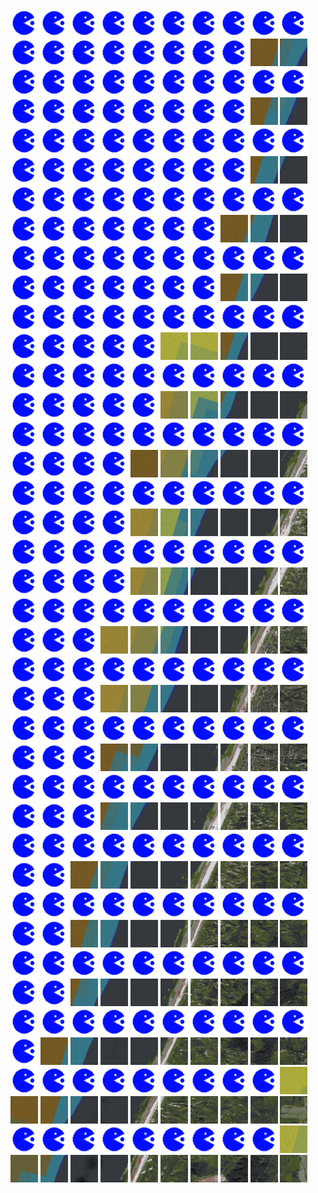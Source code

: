 <html>
<div>
<img src="https://github.com/HakkaTjakka/NL_TILE_MAP/blob/main/source.png" height="44" width="44">
<img src="https://github.com/HakkaTjakka/NL_TILE_MAP/blob/main/source.png" height="44" width="44">
<img src="https://github.com/HakkaTjakka/NL_TILE_MAP/blob/main/source.png" height="44" width="44">
<img src="https://github.com/HakkaTjakka/NL_TILE_MAP/blob/main/source.png" height="44" width="44">
<img src="https://github.com/HakkaTjakka/NL_TILE_MAP/blob/main/source.png" height="44" width="44">
<img src="https://github.com/HakkaTjakka/NL_TILE_MAP/blob/main/source.png" height="44" width="44">
<img src="https://github.com/HakkaTjakka/NL_TILE_MAP/blob/main/source.png" height="44" width="44">
<img src="https://github.com/HakkaTjakka/NL_TILE_MAP/blob/main/source.png" height="44" width="44">
<img src="https://github.com/HakkaTjakka/NL_TILE_MAP/blob/main/source.png" height="44" width="44">
<img src="https://github.com/HakkaTjakka/NL_TILE_MAP/blob/main/source.png" height="44" width="44">
<img src="https://github.com/HakkaTjakka/NL_TILE_MAP/blob/main/source.png" height="44" width="44">
<img src="https://github.com/HakkaTjakka/NL_TILE_MAP/blob/main/source.png" height="44" width="44">
<img src="https://github.com/HakkaTjakka/NL_TILE_MAP/blob/main/source.png" height="44" width="44">
<img src="https://github.com/HakkaTjakka/NL_TILE_MAP/blob/main/source.png" height="44" width="44">
<img src="https://github.com/HakkaTjakka/NL_TILE_MAP/blob/main/source.png" height="44" width="44">
<img src="https://github.com/HakkaTjakka/NL_TILE_MAP/blob/main/source.png" height="44" width="44">
<img src="https://github.com/HakkaTjakka/NL_TILE_MAP/blob/main/source.png" height="44" width="44">
<img src="https://github.com/HakkaTjakka/NL_TILE_MAP/blob/main/source.png" height="44" width="44">
<img src="https://github.com/HakkaTjakka/NL_TILE_MAP/blob/main/18/616/-1061/r.6168.-10610.png" height="44" width="44">
<img src="https://github.com/HakkaTjakka/NL_TILE_MAP/blob/main/18/616/-1061/r.6169.-10610.png" height="44" width="44">
<br>
<img src="https://github.com/HakkaTjakka/NL_TILE_MAP/blob/main/source.png" height="44" width="44">
<img src="https://github.com/HakkaTjakka/NL_TILE_MAP/blob/main/source.png" height="44" width="44">
<img src="https://github.com/HakkaTjakka/NL_TILE_MAP/blob/main/source.png" height="44" width="44">
<img src="https://github.com/HakkaTjakka/NL_TILE_MAP/blob/main/source.png" height="44" width="44">
<img src="https://github.com/HakkaTjakka/NL_TILE_MAP/blob/main/source.png" height="44" width="44">
<img src="https://github.com/HakkaTjakka/NL_TILE_MAP/blob/main/source.png" height="44" width="44">
<img src="https://github.com/HakkaTjakka/NL_TILE_MAP/blob/main/source.png" height="44" width="44">
<img src="https://github.com/HakkaTjakka/NL_TILE_MAP/blob/main/source.png" height="44" width="44">
<img src="https://github.com/HakkaTjakka/NL_TILE_MAP/blob/main/source.png" height="44" width="44">
<img src="https://github.com/HakkaTjakka/NL_TILE_MAP/blob/main/source.png" height="44" width="44">
<img src="https://github.com/HakkaTjakka/NL_TILE_MAP/blob/main/source.png" height="44" width="44">
<img src="https://github.com/HakkaTjakka/NL_TILE_MAP/blob/main/source.png" height="44" width="44">
<img src="https://github.com/HakkaTjakka/NL_TILE_MAP/blob/main/source.png" height="44" width="44">
<img src="https://github.com/HakkaTjakka/NL_TILE_MAP/blob/main/source.png" height="44" width="44">
<img src="https://github.com/HakkaTjakka/NL_TILE_MAP/blob/main/source.png" height="44" width="44">
<img src="https://github.com/HakkaTjakka/NL_TILE_MAP/blob/main/source.png" height="44" width="44">
<img src="https://github.com/HakkaTjakka/NL_TILE_MAP/blob/main/source.png" height="44" width="44">
<img src="https://github.com/HakkaTjakka/NL_TILE_MAP/blob/main/source.png" height="44" width="44">
<img src="https://github.com/HakkaTjakka/NL_TILE_MAP/blob/main/18/616/-1061/r.6168.-10609.png" height="44" width="44">
<img src="https://github.com/HakkaTjakka/NL_TILE_MAP/blob/main/18/616/-1061/r.6169.-10609.png" height="44" width="44">
<br>
<img src="https://github.com/HakkaTjakka/NL_TILE_MAP/blob/main/source.png" height="44" width="44">
<img src="https://github.com/HakkaTjakka/NL_TILE_MAP/blob/main/source.png" height="44" width="44">
<img src="https://github.com/HakkaTjakka/NL_TILE_MAP/blob/main/source.png" height="44" width="44">
<img src="https://github.com/HakkaTjakka/NL_TILE_MAP/blob/main/source.png" height="44" width="44">
<img src="https://github.com/HakkaTjakka/NL_TILE_MAP/blob/main/source.png" height="44" width="44">
<img src="https://github.com/HakkaTjakka/NL_TILE_MAP/blob/main/source.png" height="44" width="44">
<img src="https://github.com/HakkaTjakka/NL_TILE_MAP/blob/main/source.png" height="44" width="44">
<img src="https://github.com/HakkaTjakka/NL_TILE_MAP/blob/main/source.png" height="44" width="44">
<img src="https://github.com/HakkaTjakka/NL_TILE_MAP/blob/main/source.png" height="44" width="44">
<img src="https://github.com/HakkaTjakka/NL_TILE_MAP/blob/main/source.png" height="44" width="44">
<img src="https://github.com/HakkaTjakka/NL_TILE_MAP/blob/main/source.png" height="44" width="44">
<img src="https://github.com/HakkaTjakka/NL_TILE_MAP/blob/main/source.png" height="44" width="44">
<img src="https://github.com/HakkaTjakka/NL_TILE_MAP/blob/main/source.png" height="44" width="44">
<img src="https://github.com/HakkaTjakka/NL_TILE_MAP/blob/main/source.png" height="44" width="44">
<img src="https://github.com/HakkaTjakka/NL_TILE_MAP/blob/main/source.png" height="44" width="44">
<img src="https://github.com/HakkaTjakka/NL_TILE_MAP/blob/main/source.png" height="44" width="44">
<img src="https://github.com/HakkaTjakka/NL_TILE_MAP/blob/main/source.png" height="44" width="44">
<img src="https://github.com/HakkaTjakka/NL_TILE_MAP/blob/main/source.png" height="44" width="44">
<img src="https://github.com/HakkaTjakka/NL_TILE_MAP/blob/main/18/616/-1061/r.6168.-10608.png" height="44" width="44">
<img src="https://github.com/HakkaTjakka/NL_TILE_MAP/blob/main/18/616/-1061/r.6169.-10608.png" height="44" width="44">
<br>
<img src="https://github.com/HakkaTjakka/NL_TILE_MAP/blob/main/source.png" height="44" width="44">
<img src="https://github.com/HakkaTjakka/NL_TILE_MAP/blob/main/source.png" height="44" width="44">
<img src="https://github.com/HakkaTjakka/NL_TILE_MAP/blob/main/source.png" height="44" width="44">
<img src="https://github.com/HakkaTjakka/NL_TILE_MAP/blob/main/source.png" height="44" width="44">
<img src="https://github.com/HakkaTjakka/NL_TILE_MAP/blob/main/source.png" height="44" width="44">
<img src="https://github.com/HakkaTjakka/NL_TILE_MAP/blob/main/source.png" height="44" width="44">
<img src="https://github.com/HakkaTjakka/NL_TILE_MAP/blob/main/source.png" height="44" width="44">
<img src="https://github.com/HakkaTjakka/NL_TILE_MAP/blob/main/source.png" height="44" width="44">
<img src="https://github.com/HakkaTjakka/NL_TILE_MAP/blob/main/source.png" height="44" width="44">
<img src="https://github.com/HakkaTjakka/NL_TILE_MAP/blob/main/source.png" height="44" width="44">
<img src="https://github.com/HakkaTjakka/NL_TILE_MAP/blob/main/source.png" height="44" width="44">
<img src="https://github.com/HakkaTjakka/NL_TILE_MAP/blob/main/source.png" height="44" width="44">
<img src="https://github.com/HakkaTjakka/NL_TILE_MAP/blob/main/source.png" height="44" width="44">
<img src="https://github.com/HakkaTjakka/NL_TILE_MAP/blob/main/source.png" height="44" width="44">
<img src="https://github.com/HakkaTjakka/NL_TILE_MAP/blob/main/source.png" height="44" width="44">
<img src="https://github.com/HakkaTjakka/NL_TILE_MAP/blob/main/source.png" height="44" width="44">
<img src="https://github.com/HakkaTjakka/NL_TILE_MAP/blob/main/source.png" height="44" width="44">
<img src="https://github.com/HakkaTjakka/NL_TILE_MAP/blob/main/18/616/-1061/r.6167.-10607.png" height="44" width="44">
<img src="https://github.com/HakkaTjakka/NL_TILE_MAP/blob/main/18/616/-1061/r.6168.-10607.png" height="44" width="44">
<img src="https://github.com/HakkaTjakka/NL_TILE_MAP/blob/main/18/616/-1061/r.6169.-10607.png" height="44" width="44">
<br>
<img src="https://github.com/HakkaTjakka/NL_TILE_MAP/blob/main/source.png" height="44" width="44">
<img src="https://github.com/HakkaTjakka/NL_TILE_MAP/blob/main/source.png" height="44" width="44">
<img src="https://github.com/HakkaTjakka/NL_TILE_MAP/blob/main/source.png" height="44" width="44">
<img src="https://github.com/HakkaTjakka/NL_TILE_MAP/blob/main/source.png" height="44" width="44">
<img src="https://github.com/HakkaTjakka/NL_TILE_MAP/blob/main/source.png" height="44" width="44">
<img src="https://github.com/HakkaTjakka/NL_TILE_MAP/blob/main/source.png" height="44" width="44">
<img src="https://github.com/HakkaTjakka/NL_TILE_MAP/blob/main/source.png" height="44" width="44">
<img src="https://github.com/HakkaTjakka/NL_TILE_MAP/blob/main/source.png" height="44" width="44">
<img src="https://github.com/HakkaTjakka/NL_TILE_MAP/blob/main/source.png" height="44" width="44">
<img src="https://github.com/HakkaTjakka/NL_TILE_MAP/blob/main/source.png" height="44" width="44">
<img src="https://github.com/HakkaTjakka/NL_TILE_MAP/blob/main/source.png" height="44" width="44">
<img src="https://github.com/HakkaTjakka/NL_TILE_MAP/blob/main/source.png" height="44" width="44">
<img src="https://github.com/HakkaTjakka/NL_TILE_MAP/blob/main/source.png" height="44" width="44">
<img src="https://github.com/HakkaTjakka/NL_TILE_MAP/blob/main/source.png" height="44" width="44">
<img src="https://github.com/HakkaTjakka/NL_TILE_MAP/blob/main/source.png" height="44" width="44">
<img src="https://github.com/HakkaTjakka/NL_TILE_MAP/blob/main/source.png" height="44" width="44">
<img src="https://github.com/HakkaTjakka/NL_TILE_MAP/blob/main/source.png" height="44" width="44">
<img src="https://github.com/HakkaTjakka/NL_TILE_MAP/blob/main/18/616/-1061/r.6167.-10606.png" height="44" width="44">
<img src="https://github.com/HakkaTjakka/NL_TILE_MAP/blob/main/18/616/-1061/r.6168.-10606.png" height="44" width="44">
<img src="https://github.com/HakkaTjakka/NL_TILE_MAP/blob/main/18/616/-1061/r.6169.-10606.png" height="44" width="44">
<br>
<img src="https://github.com/HakkaTjakka/NL_TILE_MAP/blob/main/source.png" height="44" width="44">
<img src="https://github.com/HakkaTjakka/NL_TILE_MAP/blob/main/source.png" height="44" width="44">
<img src="https://github.com/HakkaTjakka/NL_TILE_MAP/blob/main/source.png" height="44" width="44">
<img src="https://github.com/HakkaTjakka/NL_TILE_MAP/blob/main/source.png" height="44" width="44">
<img src="https://github.com/HakkaTjakka/NL_TILE_MAP/blob/main/source.png" height="44" width="44">
<img src="https://github.com/HakkaTjakka/NL_TILE_MAP/blob/main/source.png" height="44" width="44">
<img src="https://github.com/HakkaTjakka/NL_TILE_MAP/blob/main/source.png" height="44" width="44">
<img src="https://github.com/HakkaTjakka/NL_TILE_MAP/blob/main/source.png" height="44" width="44">
<img src="https://github.com/HakkaTjakka/NL_TILE_MAP/blob/main/source.png" height="44" width="44">
<img src="https://github.com/HakkaTjakka/NL_TILE_MAP/blob/main/source.png" height="44" width="44">
<img src="https://github.com/HakkaTjakka/NL_TILE_MAP/blob/main/source.png" height="44" width="44">
<img src="https://github.com/HakkaTjakka/NL_TILE_MAP/blob/main/source.png" height="44" width="44">
<img src="https://github.com/HakkaTjakka/NL_TILE_MAP/blob/main/source.png" height="44" width="44">
<img src="https://github.com/HakkaTjakka/NL_TILE_MAP/blob/main/source.png" height="44" width="44">
<img src="https://github.com/HakkaTjakka/NL_TILE_MAP/blob/main/source.png" height="44" width="44">
<img src="https://github.com/HakkaTjakka/NL_TILE_MAP/blob/main/18/616/-1061/r.6165.-10605.png" height="44" width="44">
<img src="https://github.com/HakkaTjakka/NL_TILE_MAP/blob/main/18/616/-1061/r.6166.-10605.png" height="44" width="44">
<img src="https://github.com/HakkaTjakka/NL_TILE_MAP/blob/main/18/616/-1061/r.6167.-10605.png" height="44" width="44">
<img src="https://github.com/HakkaTjakka/NL_TILE_MAP/blob/main/18/616/-1061/r.6168.-10605.png" height="44" width="44">
<img src="https://github.com/HakkaTjakka/NL_TILE_MAP/blob/main/18/616/-1061/r.6169.-10605.png" height="44" width="44">
<br>
<img src="https://github.com/HakkaTjakka/NL_TILE_MAP/blob/main/source.png" height="44" width="44">
<img src="https://github.com/HakkaTjakka/NL_TILE_MAP/blob/main/source.png" height="44" width="44">
<img src="https://github.com/HakkaTjakka/NL_TILE_MAP/blob/main/source.png" height="44" width="44">
<img src="https://github.com/HakkaTjakka/NL_TILE_MAP/blob/main/source.png" height="44" width="44">
<img src="https://github.com/HakkaTjakka/NL_TILE_MAP/blob/main/source.png" height="44" width="44">
<img src="https://github.com/HakkaTjakka/NL_TILE_MAP/blob/main/source.png" height="44" width="44">
<img src="https://github.com/HakkaTjakka/NL_TILE_MAP/blob/main/source.png" height="44" width="44">
<img src="https://github.com/HakkaTjakka/NL_TILE_MAP/blob/main/source.png" height="44" width="44">
<img src="https://github.com/HakkaTjakka/NL_TILE_MAP/blob/main/source.png" height="44" width="44">
<img src="https://github.com/HakkaTjakka/NL_TILE_MAP/blob/main/source.png" height="44" width="44">
<img src="https://github.com/HakkaTjakka/NL_TILE_MAP/blob/main/source.png" height="44" width="44">
<img src="https://github.com/HakkaTjakka/NL_TILE_MAP/blob/main/source.png" height="44" width="44">
<img src="https://github.com/HakkaTjakka/NL_TILE_MAP/blob/main/source.png" height="44" width="44">
<img src="https://github.com/HakkaTjakka/NL_TILE_MAP/blob/main/source.png" height="44" width="44">
<img src="https://github.com/HakkaTjakka/NL_TILE_MAP/blob/main/source.png" height="44" width="44">
<img src="https://github.com/HakkaTjakka/NL_TILE_MAP/blob/main/18/616/-1061/r.6165.-10604.png" height="44" width="44">
<img src="https://github.com/HakkaTjakka/NL_TILE_MAP/blob/main/18/616/-1061/r.6166.-10604.png" height="44" width="44">
<img src="https://github.com/HakkaTjakka/NL_TILE_MAP/blob/main/18/616/-1061/r.6167.-10604.png" height="44" width="44">
<img src="https://github.com/HakkaTjakka/NL_TILE_MAP/blob/main/18/616/-1061/r.6168.-10604.png" height="44" width="44">
<img src="https://github.com/HakkaTjakka/NL_TILE_MAP/blob/main/18/616/-1061/r.6169.-10604.png" height="44" width="44">
<br>
<img src="https://github.com/HakkaTjakka/NL_TILE_MAP/blob/main/source.png" height="44" width="44">
<img src="https://github.com/HakkaTjakka/NL_TILE_MAP/blob/main/source.png" height="44" width="44">
<img src="https://github.com/HakkaTjakka/NL_TILE_MAP/blob/main/source.png" height="44" width="44">
<img src="https://github.com/HakkaTjakka/NL_TILE_MAP/blob/main/source.png" height="44" width="44">
<img src="https://github.com/HakkaTjakka/NL_TILE_MAP/blob/main/source.png" height="44" width="44">
<img src="https://github.com/HakkaTjakka/NL_TILE_MAP/blob/main/source.png" height="44" width="44">
<img src="https://github.com/HakkaTjakka/NL_TILE_MAP/blob/main/source.png" height="44" width="44">
<img src="https://github.com/HakkaTjakka/NL_TILE_MAP/blob/main/source.png" height="44" width="44">
<img src="https://github.com/HakkaTjakka/NL_TILE_MAP/blob/main/source.png" height="44" width="44">
<img src="https://github.com/HakkaTjakka/NL_TILE_MAP/blob/main/source.png" height="44" width="44">
<img src="https://github.com/HakkaTjakka/NL_TILE_MAP/blob/main/source.png" height="44" width="44">
<img src="https://github.com/HakkaTjakka/NL_TILE_MAP/blob/main/source.png" height="44" width="44">
<img src="https://github.com/HakkaTjakka/NL_TILE_MAP/blob/main/source.png" height="44" width="44">
<img src="https://github.com/HakkaTjakka/NL_TILE_MAP/blob/main/source.png" height="44" width="44">
<img src="https://github.com/HakkaTjakka/NL_TILE_MAP/blob/main/18/616/-1061/r.6164.-10603.png" height="44" width="44">
<img src="https://github.com/HakkaTjakka/NL_TILE_MAP/blob/main/18/616/-1061/r.6165.-10603.png" height="44" width="44">
<img src="https://github.com/HakkaTjakka/NL_TILE_MAP/blob/main/18/616/-1061/r.6166.-10603.png" height="44" width="44">
<img src="https://github.com/HakkaTjakka/NL_TILE_MAP/blob/main/18/616/-1061/r.6167.-10603.png" height="44" width="44">
<img src="https://github.com/HakkaTjakka/NL_TILE_MAP/blob/main/18/616/-1061/r.6168.-10603.png" height="44" width="44">
<img src="https://github.com/HakkaTjakka/NL_TILE_MAP/blob/main/18/616/-1061/r.6169.-10603.png" height="44" width="44">
<br>
<img src="https://github.com/HakkaTjakka/NL_TILE_MAP/blob/main/source.png" height="44" width="44">
<img src="https://github.com/HakkaTjakka/NL_TILE_MAP/blob/main/source.png" height="44" width="44">
<img src="https://github.com/HakkaTjakka/NL_TILE_MAP/blob/main/source.png" height="44" width="44">
<img src="https://github.com/HakkaTjakka/NL_TILE_MAP/blob/main/source.png" height="44" width="44">
<img src="https://github.com/HakkaTjakka/NL_TILE_MAP/blob/main/source.png" height="44" width="44">
<img src="https://github.com/HakkaTjakka/NL_TILE_MAP/blob/main/source.png" height="44" width="44">
<img src="https://github.com/HakkaTjakka/NL_TILE_MAP/blob/main/source.png" height="44" width="44">
<img src="https://github.com/HakkaTjakka/NL_TILE_MAP/blob/main/source.png" height="44" width="44">
<img src="https://github.com/HakkaTjakka/NL_TILE_MAP/blob/main/source.png" height="44" width="44">
<img src="https://github.com/HakkaTjakka/NL_TILE_MAP/blob/main/source.png" height="44" width="44">
<img src="https://github.com/HakkaTjakka/NL_TILE_MAP/blob/main/source.png" height="44" width="44">
<img src="https://github.com/HakkaTjakka/NL_TILE_MAP/blob/main/source.png" height="44" width="44">
<img src="https://github.com/HakkaTjakka/NL_TILE_MAP/blob/main/source.png" height="44" width="44">
<img src="https://github.com/HakkaTjakka/NL_TILE_MAP/blob/main/source.png" height="44" width="44">
<img src="https://github.com/HakkaTjakka/NL_TILE_MAP/blob/main/18/616/-1061/r.6164.-10602.png" height="44" width="44">
<img src="https://github.com/HakkaTjakka/NL_TILE_MAP/blob/main/18/616/-1061/r.6165.-10602.png" height="44" width="44">
<img src="https://github.com/HakkaTjakka/NL_TILE_MAP/blob/main/18/616/-1061/r.6166.-10602.png" height="44" width="44">
<img src="https://github.com/HakkaTjakka/NL_TILE_MAP/blob/main/18/616/-1061/r.6167.-10602.png" height="44" width="44">
<img src="https://github.com/HakkaTjakka/NL_TILE_MAP/blob/main/18/616/-1061/r.6168.-10602.png" height="44" width="44">
<img src="https://github.com/HakkaTjakka/NL_TILE_MAP/blob/main/18/616/-1061/r.6169.-10602.png" height="44" width="44">
<br>
<img src="https://github.com/HakkaTjakka/NL_TILE_MAP/blob/main/source.png" height="44" width="44">
<img src="https://github.com/HakkaTjakka/NL_TILE_MAP/blob/main/source.png" height="44" width="44">
<img src="https://github.com/HakkaTjakka/NL_TILE_MAP/blob/main/source.png" height="44" width="44">
<img src="https://github.com/HakkaTjakka/NL_TILE_MAP/blob/main/source.png" height="44" width="44">
<img src="https://github.com/HakkaTjakka/NL_TILE_MAP/blob/main/source.png" height="44" width="44">
<img src="https://github.com/HakkaTjakka/NL_TILE_MAP/blob/main/source.png" height="44" width="44">
<img src="https://github.com/HakkaTjakka/NL_TILE_MAP/blob/main/source.png" height="44" width="44">
<img src="https://github.com/HakkaTjakka/NL_TILE_MAP/blob/main/source.png" height="44" width="44">
<img src="https://github.com/HakkaTjakka/NL_TILE_MAP/blob/main/source.png" height="44" width="44">
<img src="https://github.com/HakkaTjakka/NL_TILE_MAP/blob/main/source.png" height="44" width="44">
<img src="https://github.com/HakkaTjakka/NL_TILE_MAP/blob/main/source.png" height="44" width="44">
<img src="https://github.com/HakkaTjakka/NL_TILE_MAP/blob/main/source.png" height="44" width="44">
<img src="https://github.com/HakkaTjakka/NL_TILE_MAP/blob/main/source.png" height="44" width="44">
<img src="https://github.com/HakkaTjakka/NL_TILE_MAP/blob/main/source.png" height="44" width="44">
<img src="https://github.com/HakkaTjakka/NL_TILE_MAP/blob/main/18/616/-1061/r.6164.-10601.png" height="44" width="44">
<img src="https://github.com/HakkaTjakka/NL_TILE_MAP/blob/main/18/616/-1061/r.6165.-10601.png" height="44" width="44">
<img src="https://github.com/HakkaTjakka/NL_TILE_MAP/blob/main/18/616/-1061/r.6166.-10601.png" height="44" width="44">
<img src="https://github.com/HakkaTjakka/NL_TILE_MAP/blob/main/18/616/-1061/r.6167.-10601.png" height="44" width="44">
<img src="https://github.com/HakkaTjakka/NL_TILE_MAP/blob/main/18/616/-1061/r.6168.-10601.png" height="44" width="44">
<img src="https://github.com/HakkaTjakka/NL_TILE_MAP/blob/main/18/616/-1061/r.6169.-10601.png" height="44" width="44">
<br>
<img src="https://github.com/HakkaTjakka/NL_TILE_MAP/blob/main/source.png" height="44" width="44">
<img src="https://github.com/HakkaTjakka/NL_TILE_MAP/blob/main/source.png" height="44" width="44">
<img src="https://github.com/HakkaTjakka/NL_TILE_MAP/blob/main/source.png" height="44" width="44">
<img src="https://github.com/HakkaTjakka/NL_TILE_MAP/blob/main/source.png" height="44" width="44">
<img src="https://github.com/HakkaTjakka/NL_TILE_MAP/blob/main/source.png" height="44" width="44">
<img src="https://github.com/HakkaTjakka/NL_TILE_MAP/blob/main/source.png" height="44" width="44">
<img src="https://github.com/HakkaTjakka/NL_TILE_MAP/blob/main/source.png" height="44" width="44">
<img src="https://github.com/HakkaTjakka/NL_TILE_MAP/blob/main/source.png" height="44" width="44">
<img src="https://github.com/HakkaTjakka/NL_TILE_MAP/blob/main/source.png" height="44" width="44">
<img src="https://github.com/HakkaTjakka/NL_TILE_MAP/blob/main/source.png" height="44" width="44">
<img src="https://github.com/HakkaTjakka/NL_TILE_MAP/blob/main/source.png" height="44" width="44">
<img src="https://github.com/HakkaTjakka/NL_TILE_MAP/blob/main/source.png" height="44" width="44">
<img src="https://github.com/HakkaTjakka/NL_TILE_MAP/blob/main/source.png" height="44" width="44">
<img src="https://github.com/HakkaTjakka/NL_TILE_MAP/blob/main/18/616/-1060/r.6163.-10600.png" height="44" width="44">
<img src="https://github.com/HakkaTjakka/NL_TILE_MAP/blob/main/18/616/-1060/r.6164.-10600.png" height="44" width="44">
<img src="https://github.com/HakkaTjakka/NL_TILE_MAP/blob/main/18/616/-1060/r.6165.-10600.png" height="44" width="44">
<img src="https://github.com/HakkaTjakka/NL_TILE_MAP/blob/main/18/616/-1060/r.6166.-10600.png" height="44" width="44">
<img src="https://github.com/HakkaTjakka/NL_TILE_MAP/blob/main/18/616/-1060/r.6167.-10600.png" height="44" width="44">
<img src="https://github.com/HakkaTjakka/NL_TILE_MAP/blob/main/18/616/-1060/r.6168.-10600.png" height="44" width="44">
<img src="https://github.com/HakkaTjakka/NL_TILE_MAP/blob/main/18/616/-1060/r.6169.-10600.png" height="44" width="44">
<br>
<img src="https://github.com/HakkaTjakka/NL_TILE_MAP/blob/main/source.png" height="44" width="44">
<img src="https://github.com/HakkaTjakka/NL_TILE_MAP/blob/main/source.png" height="44" width="44">
<img src="https://github.com/HakkaTjakka/NL_TILE_MAP/blob/main/source.png" height="44" width="44">
<img src="https://github.com/HakkaTjakka/NL_TILE_MAP/blob/main/source.png" height="44" width="44">
<img src="https://github.com/HakkaTjakka/NL_TILE_MAP/blob/main/source.png" height="44" width="44">
<img src="https://github.com/HakkaTjakka/NL_TILE_MAP/blob/main/source.png" height="44" width="44">
<img src="https://github.com/HakkaTjakka/NL_TILE_MAP/blob/main/source.png" height="44" width="44">
<img src="https://github.com/HakkaTjakka/NL_TILE_MAP/blob/main/source.png" height="44" width="44">
<img src="https://github.com/HakkaTjakka/NL_TILE_MAP/blob/main/source.png" height="44" width="44">
<img src="https://github.com/HakkaTjakka/NL_TILE_MAP/blob/main/source.png" height="44" width="44">
<img src="https://github.com/HakkaTjakka/NL_TILE_MAP/blob/main/source.png" height="44" width="44">
<img src="https://github.com/HakkaTjakka/NL_TILE_MAP/blob/main/source.png" height="44" width="44">
<img src="https://github.com/HakkaTjakka/NL_TILE_MAP/blob/main/source.png" height="44" width="44">
<img src="https://github.com/HakkaTjakka/NL_TILE_MAP/blob/main/18/616/-1060/r.6163.-10599.png" height="44" width="44">
<img src="https://github.com/HakkaTjakka/NL_TILE_MAP/blob/main/18/616/-1060/r.6164.-10599.png" height="44" width="44">
<img src="https://github.com/HakkaTjakka/NL_TILE_MAP/blob/main/18/616/-1060/r.6165.-10599.png" height="44" width="44">
<img src="https://github.com/HakkaTjakka/NL_TILE_MAP/blob/main/18/616/-1060/r.6166.-10599.png" height="44" width="44">
<img src="https://github.com/HakkaTjakka/NL_TILE_MAP/blob/main/18/616/-1060/r.6167.-10599.png" height="44" width="44">
<img src="https://github.com/HakkaTjakka/NL_TILE_MAP/blob/main/18/616/-1060/r.6168.-10599.png" height="44" width="44">
<img src="https://github.com/HakkaTjakka/NL_TILE_MAP/blob/main/18/616/-1060/r.6169.-10599.png" height="44" width="44">
<br>
<img src="https://github.com/HakkaTjakka/NL_TILE_MAP/blob/main/source.png" height="44" width="44">
<img src="https://github.com/HakkaTjakka/NL_TILE_MAP/blob/main/source.png" height="44" width="44">
<img src="https://github.com/HakkaTjakka/NL_TILE_MAP/blob/main/source.png" height="44" width="44">
<img src="https://github.com/HakkaTjakka/NL_TILE_MAP/blob/main/source.png" height="44" width="44">
<img src="https://github.com/HakkaTjakka/NL_TILE_MAP/blob/main/source.png" height="44" width="44">
<img src="https://github.com/HakkaTjakka/NL_TILE_MAP/blob/main/source.png" height="44" width="44">
<img src="https://github.com/HakkaTjakka/NL_TILE_MAP/blob/main/source.png" height="44" width="44">
<img src="https://github.com/HakkaTjakka/NL_TILE_MAP/blob/main/source.png" height="44" width="44">
<img src="https://github.com/HakkaTjakka/NL_TILE_MAP/blob/main/source.png" height="44" width="44">
<img src="https://github.com/HakkaTjakka/NL_TILE_MAP/blob/main/source.png" height="44" width="44">
<img src="https://github.com/HakkaTjakka/NL_TILE_MAP/blob/main/source.png" height="44" width="44">
<img src="https://github.com/HakkaTjakka/NL_TILE_MAP/blob/main/source.png" height="44" width="44">
<img src="https://github.com/HakkaTjakka/NL_TILE_MAP/blob/main/source.png" height="44" width="44">
<img src="https://github.com/HakkaTjakka/NL_TILE_MAP/blob/main/18/616/-1060/r.6163.-10598.png" height="44" width="44">
<img src="https://github.com/HakkaTjakka/NL_TILE_MAP/blob/main/18/616/-1060/r.6164.-10598.png" height="44" width="44">
<img src="https://github.com/HakkaTjakka/NL_TILE_MAP/blob/main/18/616/-1060/r.6165.-10598.png" height="44" width="44">
<img src="https://github.com/HakkaTjakka/NL_TILE_MAP/blob/main/18/616/-1060/r.6166.-10598.png" height="44" width="44">
<img src="https://github.com/HakkaTjakka/NL_TILE_MAP/blob/main/18/616/-1060/r.6167.-10598.png" height="44" width="44">
<img src="https://github.com/HakkaTjakka/NL_TILE_MAP/blob/main/18/616/-1060/r.6168.-10598.png" height="44" width="44">
<img src="https://github.com/HakkaTjakka/NL_TILE_MAP/blob/main/18/616/-1060/r.6169.-10598.png" height="44" width="44">
<br>
<img src="https://github.com/HakkaTjakka/NL_TILE_MAP/blob/main/source.png" height="44" width="44">
<img src="https://github.com/HakkaTjakka/NL_TILE_MAP/blob/main/source.png" height="44" width="44">
<img src="https://github.com/HakkaTjakka/NL_TILE_MAP/blob/main/source.png" height="44" width="44">
<img src="https://github.com/HakkaTjakka/NL_TILE_MAP/blob/main/source.png" height="44" width="44">
<img src="https://github.com/HakkaTjakka/NL_TILE_MAP/blob/main/source.png" height="44" width="44">
<img src="https://github.com/HakkaTjakka/NL_TILE_MAP/blob/main/source.png" height="44" width="44">
<img src="https://github.com/HakkaTjakka/NL_TILE_MAP/blob/main/source.png" height="44" width="44">
<img src="https://github.com/HakkaTjakka/NL_TILE_MAP/blob/main/source.png" height="44" width="44">
<img src="https://github.com/HakkaTjakka/NL_TILE_MAP/blob/main/source.png" height="44" width="44">
<img src="https://github.com/HakkaTjakka/NL_TILE_MAP/blob/main/source.png" height="44" width="44">
<img src="https://github.com/HakkaTjakka/NL_TILE_MAP/blob/main/source.png" height="44" width="44">
<img src="https://github.com/HakkaTjakka/NL_TILE_MAP/blob/main/source.png" height="44" width="44">
<img src="https://github.com/HakkaTjakka/NL_TILE_MAP/blob/main/source.png" height="44" width="44">
<img src="https://github.com/HakkaTjakka/NL_TILE_MAP/blob/main/18/616/-1060/r.6163.-10597.png" height="44" width="44">
<img src="https://github.com/HakkaTjakka/NL_TILE_MAP/blob/main/18/616/-1060/r.6164.-10597.png" height="44" width="44">
<img src="https://github.com/HakkaTjakka/NL_TILE_MAP/blob/main/18/616/-1060/r.6165.-10597.png" height="44" width="44">
<img src="https://github.com/HakkaTjakka/NL_TILE_MAP/blob/main/18/616/-1060/r.6166.-10597.png" height="44" width="44">
<img src="https://github.com/HakkaTjakka/NL_TILE_MAP/blob/main/18/616/-1060/r.6167.-10597.png" height="44" width="44">
<img src="https://github.com/HakkaTjakka/NL_TILE_MAP/blob/main/18/616/-1060/r.6168.-10597.png" height="44" width="44">
<img src="https://github.com/HakkaTjakka/NL_TILE_MAP/blob/main/18/616/-1060/r.6169.-10597.png" height="44" width="44">
<br>
<img src="https://github.com/HakkaTjakka/NL_TILE_MAP/blob/main/source.png" height="44" width="44">
<img src="https://github.com/HakkaTjakka/NL_TILE_MAP/blob/main/source.png" height="44" width="44">
<img src="https://github.com/HakkaTjakka/NL_TILE_MAP/blob/main/source.png" height="44" width="44">
<img src="https://github.com/HakkaTjakka/NL_TILE_MAP/blob/main/source.png" height="44" width="44">
<img src="https://github.com/HakkaTjakka/NL_TILE_MAP/blob/main/source.png" height="44" width="44">
<img src="https://github.com/HakkaTjakka/NL_TILE_MAP/blob/main/source.png" height="44" width="44">
<img src="https://github.com/HakkaTjakka/NL_TILE_MAP/blob/main/source.png" height="44" width="44">
<img src="https://github.com/HakkaTjakka/NL_TILE_MAP/blob/main/source.png" height="44" width="44">
<img src="https://github.com/HakkaTjakka/NL_TILE_MAP/blob/main/source.png" height="44" width="44">
<img src="https://github.com/HakkaTjakka/NL_TILE_MAP/blob/main/source.png" height="44" width="44">
<img src="https://github.com/HakkaTjakka/NL_TILE_MAP/blob/main/source.png" height="44" width="44">
<img src="https://github.com/HakkaTjakka/NL_TILE_MAP/blob/main/source.png" height="44" width="44">
<img src="https://github.com/HakkaTjakka/NL_TILE_MAP/blob/main/18/616/-1060/r.6162.-10596.png" height="44" width="44">
<img src="https://github.com/HakkaTjakka/NL_TILE_MAP/blob/main/18/616/-1060/r.6163.-10596.png" height="44" width="44">
<img src="https://github.com/HakkaTjakka/NL_TILE_MAP/blob/main/18/616/-1060/r.6164.-10596.png" height="44" width="44">
<img src="https://github.com/HakkaTjakka/NL_TILE_MAP/blob/main/18/616/-1060/r.6165.-10596.png" height="44" width="44">
<img src="https://github.com/HakkaTjakka/NL_TILE_MAP/blob/main/18/616/-1060/r.6166.-10596.png" height="44" width="44">
<img src="https://github.com/HakkaTjakka/NL_TILE_MAP/blob/main/18/616/-1060/r.6167.-10596.png" height="44" width="44">
<img src="https://github.com/HakkaTjakka/NL_TILE_MAP/blob/main/18/616/-1060/r.6168.-10596.png" height="44" width="44">
<img src="https://github.com/HakkaTjakka/NL_TILE_MAP/blob/main/18/616/-1060/r.6169.-10596.png" height="44" width="44">
<br>
<img src="https://github.com/HakkaTjakka/NL_TILE_MAP/blob/main/source.png" height="44" width="44">
<img src="https://github.com/HakkaTjakka/NL_TILE_MAP/blob/main/source.png" height="44" width="44">
<img src="https://github.com/HakkaTjakka/NL_TILE_MAP/blob/main/source.png" height="44" width="44">
<img src="https://github.com/HakkaTjakka/NL_TILE_MAP/blob/main/source.png" height="44" width="44">
<img src="https://github.com/HakkaTjakka/NL_TILE_MAP/blob/main/source.png" height="44" width="44">
<img src="https://github.com/HakkaTjakka/NL_TILE_MAP/blob/main/source.png" height="44" width="44">
<img src="https://github.com/HakkaTjakka/NL_TILE_MAP/blob/main/source.png" height="44" width="44">
<img src="https://github.com/HakkaTjakka/NL_TILE_MAP/blob/main/source.png" height="44" width="44">
<img src="https://github.com/HakkaTjakka/NL_TILE_MAP/blob/main/source.png" height="44" width="44">
<img src="https://github.com/HakkaTjakka/NL_TILE_MAP/blob/main/source.png" height="44" width="44">
<img src="https://github.com/HakkaTjakka/NL_TILE_MAP/blob/main/source.png" height="44" width="44">
<img src="https://github.com/HakkaTjakka/NL_TILE_MAP/blob/main/source.png" height="44" width="44">
<img src="https://github.com/HakkaTjakka/NL_TILE_MAP/blob/main/18/616/-1060/r.6162.-10595.png" height="44" width="44">
<img src="https://github.com/HakkaTjakka/NL_TILE_MAP/blob/main/18/616/-1060/r.6163.-10595.png" height="44" width="44">
<img src="https://github.com/HakkaTjakka/NL_TILE_MAP/blob/main/18/616/-1060/r.6164.-10595.png" height="44" width="44">
<img src="https://github.com/HakkaTjakka/NL_TILE_MAP/blob/main/18/616/-1060/r.6165.-10595.png" height="44" width="44">
<img src="https://github.com/HakkaTjakka/NL_TILE_MAP/blob/main/18/616/-1060/r.6166.-10595.png" height="44" width="44">
<img src="https://github.com/HakkaTjakka/NL_TILE_MAP/blob/main/18/616/-1060/r.6167.-10595.png" height="44" width="44">
<img src="https://github.com/HakkaTjakka/NL_TILE_MAP/blob/main/18/616/-1060/r.6168.-10595.png" height="44" width="44">
<img src="https://github.com/HakkaTjakka/NL_TILE_MAP/blob/main/18/616/-1060/r.6169.-10595.png" height="44" width="44">
<br>
<img src="https://github.com/HakkaTjakka/NL_TILE_MAP/blob/main/source.png" height="44" width="44">
<img src="https://github.com/HakkaTjakka/NL_TILE_MAP/blob/main/source.png" height="44" width="44">
<img src="https://github.com/HakkaTjakka/NL_TILE_MAP/blob/main/source.png" height="44" width="44">
<img src="https://github.com/HakkaTjakka/NL_TILE_MAP/blob/main/source.png" height="44" width="44">
<img src="https://github.com/HakkaTjakka/NL_TILE_MAP/blob/main/source.png" height="44" width="44">
<img src="https://github.com/HakkaTjakka/NL_TILE_MAP/blob/main/source.png" height="44" width="44">
<img src="https://github.com/HakkaTjakka/NL_TILE_MAP/blob/main/source.png" height="44" width="44">
<img src="https://github.com/HakkaTjakka/NL_TILE_MAP/blob/main/source.png" height="44" width="44">
<img src="https://github.com/HakkaTjakka/NL_TILE_MAP/blob/main/source.png" height="44" width="44">
<img src="https://github.com/HakkaTjakka/NL_TILE_MAP/blob/main/source.png" height="44" width="44">
<img src="https://github.com/HakkaTjakka/NL_TILE_MAP/blob/main/source.png" height="44" width="44">
<img src="https://github.com/HakkaTjakka/NL_TILE_MAP/blob/main/source.png" height="44" width="44">
<img src="https://github.com/HakkaTjakka/NL_TILE_MAP/blob/main/18/616/-1060/r.6162.-10594.png" height="44" width="44">
<img src="https://github.com/HakkaTjakka/NL_TILE_MAP/blob/main/18/616/-1060/r.6163.-10594.png" height="44" width="44">
<img src="https://github.com/HakkaTjakka/NL_TILE_MAP/blob/main/18/616/-1060/r.6164.-10594.png" height="44" width="44">
<img src="https://github.com/HakkaTjakka/NL_TILE_MAP/blob/main/18/616/-1060/r.6165.-10594.png" height="44" width="44">
<img src="https://github.com/HakkaTjakka/NL_TILE_MAP/blob/main/18/616/-1060/r.6166.-10594.png" height="44" width="44">
<img src="https://github.com/HakkaTjakka/NL_TILE_MAP/blob/main/18/616/-1060/r.6167.-10594.png" height="44" width="44">
<img src="https://github.com/HakkaTjakka/NL_TILE_MAP/blob/main/18/616/-1060/r.6168.-10594.png" height="44" width="44">
<img src="https://github.com/HakkaTjakka/NL_TILE_MAP/blob/main/18/616/-1060/r.6169.-10594.png" height="44" width="44">
<br>
<img src="https://github.com/HakkaTjakka/NL_TILE_MAP/blob/main/source.png" height="44" width="44">
<img src="https://github.com/HakkaTjakka/NL_TILE_MAP/blob/main/source.png" height="44" width="44">
<img src="https://github.com/HakkaTjakka/NL_TILE_MAP/blob/main/source.png" height="44" width="44">
<img src="https://github.com/HakkaTjakka/NL_TILE_MAP/blob/main/source.png" height="44" width="44">
<img src="https://github.com/HakkaTjakka/NL_TILE_MAP/blob/main/source.png" height="44" width="44">
<img src="https://github.com/HakkaTjakka/NL_TILE_MAP/blob/main/source.png" height="44" width="44">
<img src="https://github.com/HakkaTjakka/NL_TILE_MAP/blob/main/source.png" height="44" width="44">
<img src="https://github.com/HakkaTjakka/NL_TILE_MAP/blob/main/source.png" height="44" width="44">
<img src="https://github.com/HakkaTjakka/NL_TILE_MAP/blob/main/source.png" height="44" width="44">
<img src="https://github.com/HakkaTjakka/NL_TILE_MAP/blob/main/source.png" height="44" width="44">
<img src="https://github.com/HakkaTjakka/NL_TILE_MAP/blob/main/source.png" height="44" width="44">
<img src="https://github.com/HakkaTjakka/NL_TILE_MAP/blob/main/18/616/-1060/r.6161.-10593.png" height="44" width="44">
<img src="https://github.com/HakkaTjakka/NL_TILE_MAP/blob/main/18/616/-1060/r.6162.-10593.png" height="44" width="44">
<img src="https://github.com/HakkaTjakka/NL_TILE_MAP/blob/main/18/616/-1060/r.6163.-10593.png" height="44" width="44">
<img src="https://github.com/HakkaTjakka/NL_TILE_MAP/blob/main/18/616/-1060/r.6164.-10593.png" height="44" width="44">
<img src="https://github.com/HakkaTjakka/NL_TILE_MAP/blob/main/18/616/-1060/r.6165.-10593.png" height="44" width="44">
<img src="https://github.com/HakkaTjakka/NL_TILE_MAP/blob/main/18/616/-1060/r.6166.-10593.png" height="44" width="44">
<img src="https://github.com/HakkaTjakka/NL_TILE_MAP/blob/main/18/616/-1060/r.6167.-10593.png" height="44" width="44">
<img src="https://github.com/HakkaTjakka/NL_TILE_MAP/blob/main/18/616/-1060/r.6168.-10593.png" height="44" width="44">
<img src="https://github.com/HakkaTjakka/NL_TILE_MAP/blob/main/18/616/-1060/r.6169.-10593.png" height="44" width="44">
<br>
<img src="https://github.com/HakkaTjakka/NL_TILE_MAP/blob/main/source.png" height="44" width="44">
<img src="https://github.com/HakkaTjakka/NL_TILE_MAP/blob/main/source.png" height="44" width="44">
<img src="https://github.com/HakkaTjakka/NL_TILE_MAP/blob/main/source.png" height="44" width="44">
<img src="https://github.com/HakkaTjakka/NL_TILE_MAP/blob/main/source.png" height="44" width="44">
<img src="https://github.com/HakkaTjakka/NL_TILE_MAP/blob/main/source.png" height="44" width="44">
<img src="https://github.com/HakkaTjakka/NL_TILE_MAP/blob/main/source.png" height="44" width="44">
<img src="https://github.com/HakkaTjakka/NL_TILE_MAP/blob/main/source.png" height="44" width="44">
<img src="https://github.com/HakkaTjakka/NL_TILE_MAP/blob/main/source.png" height="44" width="44">
<img src="https://github.com/HakkaTjakka/NL_TILE_MAP/blob/main/source.png" height="44" width="44">
<img src="https://github.com/HakkaTjakka/NL_TILE_MAP/blob/main/18/615/-1060/r.6159.-10592.png" height="44" width="44">
<img src="https://github.com/HakkaTjakka/NL_TILE_MAP/blob/main/18/616/-1060/r.6160.-10592.png" height="44" width="44">
<img src="https://github.com/HakkaTjakka/NL_TILE_MAP/blob/main/18/616/-1060/r.6161.-10592.png" height="44" width="44">
<img src="https://github.com/HakkaTjakka/NL_TILE_MAP/blob/main/18/616/-1060/r.6162.-10592.png" height="44" width="44">
<img src="https://github.com/HakkaTjakka/NL_TILE_MAP/blob/main/18/616/-1060/r.6163.-10592.png" height="44" width="44">
<img src="https://github.com/HakkaTjakka/NL_TILE_MAP/blob/main/18/616/-1060/r.6164.-10592.png" height="44" width="44">
<img src="https://github.com/HakkaTjakka/NL_TILE_MAP/blob/main/18/616/-1060/r.6165.-10592.png" height="44" width="44">
<img src="https://github.com/HakkaTjakka/NL_TILE_MAP/blob/main/18/616/-1060/r.6166.-10592.png" height="44" width="44">
<img src="https://github.com/HakkaTjakka/NL_TILE_MAP/blob/main/18/616/-1060/r.6167.-10592.png" height="44" width="44">
<img src="https://github.com/HakkaTjakka/NL_TILE_MAP/blob/main/18/616/-1060/r.6168.-10592.png" height="44" width="44">
<img src="https://github.com/HakkaTjakka/NL_TILE_MAP/blob/main/18/616/-1060/r.6169.-10592.png" height="44" width="44">
<br>
<img src="https://github.com/HakkaTjakka/NL_TILE_MAP/blob/main/source.png" height="44" width="44">
<img src="https://github.com/HakkaTjakka/NL_TILE_MAP/blob/main/source.png" height="44" width="44">
<img src="https://github.com/HakkaTjakka/NL_TILE_MAP/blob/main/source.png" height="44" width="44">
<img src="https://github.com/HakkaTjakka/NL_TILE_MAP/blob/main/source.png" height="44" width="44">
<img src="https://github.com/HakkaTjakka/NL_TILE_MAP/blob/main/source.png" height="44" width="44">
<img src="https://github.com/HakkaTjakka/NL_TILE_MAP/blob/main/source.png" height="44" width="44">
<img src="https://github.com/HakkaTjakka/NL_TILE_MAP/blob/main/source.png" height="44" width="44">
<img src="https://github.com/HakkaTjakka/NL_TILE_MAP/blob/main/source.png" height="44" width="44">
<img src="https://github.com/HakkaTjakka/NL_TILE_MAP/blob/main/source.png" height="44" width="44">
<img src="https://github.com/HakkaTjakka/NL_TILE_MAP/blob/main/18/615/-1060/r.6159.-10591.png" height="44" width="44">
<img src="https://github.com/HakkaTjakka/NL_TILE_MAP/blob/main/18/616/-1060/r.6160.-10591.png" height="44" width="44">
<img src="https://github.com/HakkaTjakka/NL_TILE_MAP/blob/main/18/616/-1060/r.6161.-10591.png" height="44" width="44">
<img src="https://github.com/HakkaTjakka/NL_TILE_MAP/blob/main/18/616/-1060/r.6162.-10591.png" height="44" width="44">
<img src="https://github.com/HakkaTjakka/NL_TILE_MAP/blob/main/18/616/-1060/r.6163.-10591.png" height="44" width="44">
<img src="https://github.com/HakkaTjakka/NL_TILE_MAP/blob/main/18/616/-1060/r.6164.-10591.png" height="44" width="44">
<img src="https://github.com/HakkaTjakka/NL_TILE_MAP/blob/main/18/616/-1060/r.6165.-10591.png" height="44" width="44">
<img src="https://github.com/HakkaTjakka/NL_TILE_MAP/blob/main/18/616/-1060/r.6166.-10591.png" height="44" width="44">
<img src="https://github.com/HakkaTjakka/NL_TILE_MAP/blob/main/18/616/-1060/r.6167.-10591.png" height="44" width="44">
<img src="https://github.com/HakkaTjakka/NL_TILE_MAP/blob/main/18/616/-1060/r.6168.-10591.png" height="44" width="44">
<img src="https://github.com/HakkaTjakka/NL_TILE_MAP/blob/main/18/616/-1060/r.6169.-10591.png" height="44" width="44">
<br>
</div>
</html>

